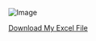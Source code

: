 ![Image](https://github.com/user-attachments/assets/d40c3e22-4aa0-4b24-a26f-7f5c92402cda)

[Download My Excel File](https://github.com/Abiodun360of/EXCEL-REPO/blob/main/Sales%20Dashboard/sales_data_2020_2024.xlsx)

